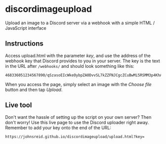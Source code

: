 # discordimageupload
Upload an image to a Discord server via a webhook with a simple HTML / JavaScript interface

## Instructions
Access upload.html with the parameter *key*, and use the address of the webhook key that Discord
provides to you in your server. The key is the text in the URL after `/webhooks/` and should
look something like this:

    468336051234567890/qSzasoEIcWkeOybpZA0DvvSL7kZZFNJCgcZCuBwMi5RSMM3p4KhAQEjbI25Mx6MauGDI
	
When you access the page, simply select an image with the *Choose file* button and then tap *Upload*.

## Live tool

Don't want the hassle of setting up the script on your own server? Then don't worry! Use this
live page to use the Discord uploader right away. Remember to add your key onto the end of the URL:

    https://johnsreid.github.io/discordimageupload/upload.html?key=
